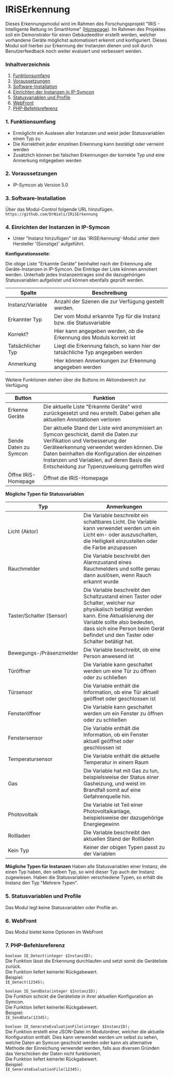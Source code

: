 # IRiSErkennung
Dieses Erkennungsmodul wird im Rahmen des Forschungsprojekt "IRiS - Intelligente Rettung im SmartHome" ([Homepage](https://symcon.de/forschung/iris)). Im Rahmen des Projektes soll ein Demonstrator für einen Gebäudeeditor erstellt werden, welcher vorhandene Geräte möglichst automatisiert erkennt und konfiguriert. Dieses Modul soll hierbei zur Erkennung der Instanzen dienen und soll durch Benutzerfeedback noch weiter evaluiert und verbessert werden.

### Inhaltverzeichnis

1. [Funktionsumfang](#1-funktionsumfang)
2. [Voraussetzungen](#2-voraussetzungen)
3. [Software-Installation](#3-software-installation)
4. [Einrichten der Instanzen in IP-Symcon](#4-einrichten-der-instanzen-in-ip-symcon)
5. [Statusvariablen und Profile](#5-statusvariablen-und-profile)
6. [WebFront](#6-webfront)
7. [PHP-Befehlsreferenz](#7-php-befehlsreferenz)

### 1. Funktionsumfang

* Ermöglicht ein Auslesen aller Instanzen und weist jeder Statusvariablen einen Typ zu
* Die Korrektheit jeder einzelnen Erkennung kann bestätigt oder verneint werden
* Zusätzlich können bei falschen Erkennungen der korrekte Typ und eine Anmerkung mitgegeben werden

### 2. Voraussetzungen

- IP-Symcon ab Version 5.0

### 3. Software-Installation

Über das Modul-Control folgende URL hinzufügen.  
`https://github.com/DrNiels/IRiSErkennung`  

### 4. Einrichten der Instanzen in IP-Symcon

- Unter "Instanz hinzufügen" ist das 'IRiSErkennung'-Modul unter dem Hersteller '(Sonstige)' aufgeführt.  

__Konfigurationsseite__:

Die obige Liste "Erkannte Geräte" beinhaltet nach der Erkennung alle Geräte-Instanzen in IP-Symcon. Die Einträge der Liste können annotiert werden. Unterhalb jedes Instanzeintrages sind die dazugehörigen Statusvariablen aufgelistet und können ebenfalls geprüft werden. 

Spalte            | Beschreibung
----------------- | ---------------------------------
Instanz/Variable  | Anzahl der Szenen die zur Verfügung gestellt werden.
Erkannter Typ     | Der vom Modul erkannte Typ für die Instanz bzw. die Statusvariable
Korrekt?          | Hier kann angegeben werden, ob die Erkennung des Moduls korrekt ist
Tatsächlicher Typ | Liegt die Erkennung falsch, so kann hier der tatsächliche Typ angegeben werden
Anmerkung         | Hier können Anmerkungen zur Erkennung angegeben werden

Weitere Funktionen stehen über die Buttons im Aktionsbereich zur Verfügung

Button                | Funktion
--------------------- | ---------------
Erkenne Geräte        | Die aktuelle Liste "Erkannte Geräte" wird zurückgesetzt und neu erstellt. Dabei gehen alle aktuellen Annotationen verloren
Sende Daten zu Symcon | Der aktuelle Stand der Liste wird anonymisiert an Symcon geschickt, damit die Daten zur Verifikation und Verbesserung der Geräteerkennung verwendet werden können. Die Daten beinhalten die Konfiguration der einzelnen Instanzen und Variablen, auf deren Basis die Entscheidung zur Typenzuweisung getroffen wird
Öffne IRiS-Homepage   | Öffnet die IRiS-Homepage

__Mögliche Typen für Statusvariablen__

Typ                      | Anmerkungen
------------------------ | --------------------
Licht (Aktor)            | Die Variable beschreibt ein schaltbares Licht. Die Variable kann verwendet werden um ein Licht ein- oder auszuschalten, die Helligkeit einzustellen oder die Farbe anzupassen
Rauchmelder              | Die Variable beschreibt den Alarmzustand eines Rauchmelders und sollte genau dann auslösen, wenn Rauch erkannt wurde
Taster/Schalter (Sensor) | Die Variable beschreibt den Schaltzustand einen Taster oder Schalter, welcher nur physikalisch betätigt werden kann. Eine Aktualisierung der Variable sollte also bedeuten, dass sich eine Person beim Gerät befindet und den Taster oder Schalter betätigt hat.
Bewegungs-/Präsenzmelder | Die Variable beschreibt, ob eine Person anwesend ist
Türöffner                | Die Variable kann geschaltet werden um eine Tür zu öffnen oder zu schließen
Türsensor                | Die Variable enthält die Information, ob eine Tür aktuell geöffnet oder geschlossen ist
Fensteröffner            | Die Variable kann geschaltet werden um ein Fenster zu öffnen oder zu schließen
Fenstersensor            | Die Variable enthält die Information, ob ein Fenster aktuell geöffnet oder geschlossen ist
Temperatursensor         | Die Variable enthält die aktuelle Temperatur in einem Raum
Gas                      | Die Variable hat mit Gas zu tun, beispielsweise der Status einer Gasheizung, und weist im Brandfall somit auf eine Gefahrenquelle hin.
Photovoltaik             | Die Variable ist Teil einer Photovoltaikanlage, beispielsweise der dazugehörige Energiegewinn
Rollladen                | Die Variable beschreibt den aktuellen Stand der Rollläden
Kein Typ                 | Keiner der obigen Typen passt zu der Variablen

__Mögliche Typen für Instanzen__
Haben alle Statusvariablen einer Instanz, die einen Typ haben, den selben Typ, so wird dieser Typ auch der Instanz zugewiesen. Haben die Statusvariablen verschiedene Typen, so erhält die Instanz den Typ "Mehrere Typen".

### 5. Statusvariablen und Profile

Das Modul legt keine Statusvariablen oder Profile an.

### 6. WebFront

Das Modul bietet keine Optionen im WebFront

### 7. PHP-Befehlsreferenz

`boolean IE_Detect(integer $InstanzID);`  
Die Funktion lässt die Erkennung durchlaufen und setzt somit die Geräteliste zurück.  
Die Funktion liefert keinerlei Rückgabewert.  
Beispiel:  
`IE_Detect(12345);`

`boolean IE_SendData(integer $InstanzID);`  
Die Funktion schickt die Geräteliste in ihrer aktuellen Konfiguration an Symcon.  
Die Funktion liefert keinerlei Rückgabewert.  
Beispiel:  
`IE_SendData(12345);`

`boolean IE_GenerateEvaluationFile(integer $InstanzID);`  
Die Funktion erstellt eine JSON-Datei im Modulordner, welcher die aktuelle Konfiguration enthält. Dies kann verwendet werden um selbst zu sehen, welche Daten an Symcon geschickt werden oder kann als alternative Methode der Einreichung verwendet werden, falls aus diversen Gründen das Verschicken der Daten nicht funktioniert.  
Die Funktion liefert keinerlei Rückgabewert.  
Beispiel:  
`IE_GenerateEvaluationFile(12345);`
